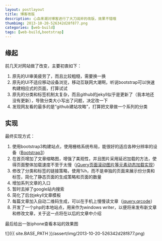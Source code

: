 ```yaml
---
layout: postlayout
title: 博客改版
description: 心血来潮对博客进行了大刀阔斧的改版，效果不错哦
thumbimg: 2013-10-20-526342d28f877.png
categories: [web-build]
tags: [web-build,bootstrap]
---
```


## 缘起

前几天对网站做了改变，主要初衷如下：

1. 原先的UI审美疲劳了，而且比较粗糙，需要换一换
2. 原先的UI不适应移动设备浏览，移动互联网大潮啊，听说bootstrap可以快速构建相应式的页面，打算试试
3. 原先的分类和标签机制太复杂，而且github的jekyll似乎是更新了（我本地还没有更新），导致分类大小写出了问题，决定改一下
4. 发现网友看的最多的是“github建站攻略”，打算把文章做一个系列的分类

## 实现

最终实现方式：

1. 使用bootstrap3构建站点，使用栅格系统布局，能很好的适应各种分辨率的设备（[Bootstrap3](http://v3.bootcss.com/)）
2. 在首页增加了文章缩略图，增强了美观性，并且图片采用延迟加载的方法，使得页面整体加载速度不至于太慢（[jQuery页面滚动图片等元素动态加载实现](http://www.zhangxinxu.com/wordpress/2010/11/jquery%pE9%pA1%pB5%pE9%p9D%pA2%pE5%p9B%pBE%pE7%p89%p87%pE7%pAD%p89%pE5%p85%p83%pE7%pB4%pA0%pE6%pBB%p9A%pE5%p8A%pA8%pE5%p8A%pA8%pE6%p80%p81%pE5%p8A%pA0%pE8%pBD%pBD%pE5%pAE%p9E%pE7%p8E%pB0/)）
3. 修改了分类和标签的链接策略，使用%h，而不是单独的页面来展示份分类和标签，简化了静态页面的生成策略和页面的数量
4. 增加系列文章的入口
5. 暂时去掉了google站内搜索
6. 简化了后台jekyll文章模板
7. 每篇文章加入自动二维码生成，可以在手机上慢慢读文章（[jquery.qrcode](http://jeromeetienne.github.io/jquery-qrcode/)）
8. 开发了一个php的本地站点，用来作为windows writer，以便将来发布新文章和修改文章，关于这一点将在以后的文章中介绍

最后给出一张iphone查看本站的效果图

![]({{ site.BASE_PATH }}/assert/img/2013-10-20-526342d28f877.png)